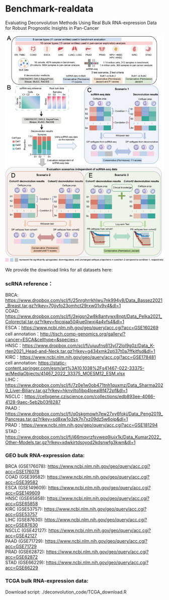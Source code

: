 # Benchmark-realdata
Evaluating Deconvolution Methods Using Real Bulk  RNA-expression Data for Robust Prognostic Insights in Pan-Cancer  

![image](workflow.png)  

We provide the download links for all datasets here:

### scRNA reference：
BRCA: https://www.dropbox.com/scl/fi/25nrghrrkhlwu7nk994y8/Data_Bassez2021_Breast.tar.gz?rlkey=70jjyfo23omhct29rxw01v9v4&dl=1  
COAD: https://www.dropbox.com/scl/fi/2ejgsn2w8k8antywx8npt/Data_Pelka2021_Colorectal.tar.gz?rlkey=fpcqjaa504jue0iwxj4a4vfs4&dl=1  
ESCA：https://www.ncbi.nlm.nih.gov/geo/query/acc.cgi?acc=GSE160269 cell annotation：http://tisch.comp-genomics.org/gallery/?cancer=ESCA&celltype=&species=  
HNSC：https://www.dropbox.com/scl/fi/ujuufns613yl72lol9g0z/Data_K-rten2021_Head-and-Neck.tar.gz?rlkey=g434xmk2pti37t0a7ffkitfsd&dl=1  
KIRC：https://www.ncbi.nlm.nih.gov/geo/query/acc.cgi?acc=GSE178481  cell annotation: https://static-content.springer.com/esm/art%3A10.1038%2Fs41467-022-33375-w/MediaObjects/41467_2022_33375_MOESM12_ESM.xlsx  
LIHC：https://www.dropbox.com/scl/fi/7z0e1w0ob471tnh1quxmz/Data_Sharma2020_Liver-Biliary.tar.gz?rlkey=hknvilto1ibp4loeal8f472pf&dl=1  
NSCLC：https://cellxgene.cziscience.com/collections/edb893ee-4066-4128-9aec-5eb2b03f8287  
PAAD：https://www.dropbox.com/scl/fi/q0skgmowh7ew27xy6fokj/Data_Peng2019_Pancreas.tar.gz?rlkey=sd8xw1o3zk7n7xz09dz5w6oip&dl=1  
PRAD：https://www.ncbi.nlm.nih.gov/geo/query/acc.cgi?acc=GSE181294  
STAD：https://www.dropbox.com/scl/fi/i66mqyrzfsvweq9iujx1k/Data_Kumar2022_Other-Models.tar.gz?rlkey=xdwkirtdsoyod2kdsnwfg3kwn&dl=1  

### GEO bulk RNA-expression data:
BRCA (GSE176078): https://www.ncbi.nlm.nih.gov/geo/query/acc.cgi?acc=GSE176078  
COAD (GSE39582): https://www.ncbi.nlm.nih.gov/geo/query/acc.cgi?acc=GSE39582  
ESCA (GSE149609): https://www.ncbi.nlm.nih.gov/geo/query/acc.cgi?acc=GSE149609  
HNSC (GSE65858): https://www.ncbi.nlm.nih.gov/geo/query/acc.cgi?acc=GSE65858  
KIRC (GSE53757): https://www.ncbi.nlm.nih.gov/geo/query/acc.cgi?acc=GSE53757  
LIHC (GSE87630): https://www.ncbi.nlm.nih.gov/geo/query/acc.cgi?acc=GSE87630  
NSCLC (GSE42127): https://www.ncbi.nlm.nih.gov/geo/query/acc.cgi?acc=GSE42127  
PAAD (GSE71729): https://www.ncbi.nlm.nih.gov/geo/query/acc.cgi?acc=GSE71729  
PRAD (GSE62872): https://www.ncbi.nlm.nih.gov/geo/query/acc.cgi?acc=GSE62872  
STAD (GSE66229): https://www.ncbi.nlm.nih.gov/geo/query/acc.cgi?acc=GSE66229  

### TCGA bulk RNA-expression data:
Download script: ./deconvolution_code/TCGA_download.R  

